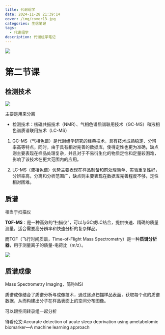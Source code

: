 ```yaml
---
title: 代谢组学
date: 2024-11-28 21:39:14
cover: /img/cover13.jpg
categories: 生信笔记
tags: 
  - 代谢组学
description: 代谢组学笔记
---
```

![](https://pic.imgdb.cn/item/673c6ea3d29ded1a8cd197df.jpg)

# 第二节课

## 检测技术

![](https://pic.imgdb.cn/item/673c6ea1d29ded1a8cd1969f.jpg)

主要是用来分离

- 检测技术：核磁共振技术（NMR）、气相色谱质谱联用技术（GC-MS）和液相色谱质谱联用技术（LC-MS）

1. GC-MS（气相色谱）是代谢组学研究的经典技术，具有技术成熟稳定、分辨率高等特点，同时，由于具有相对完善的数据库，使得定性也更为准确，缺点则主要表现在样品处理复杂，并且对于不易衍生化的物质定性和定量较困难，影响了该技术在更大范围内的应用。

2. LC-MS（液相色谱）优势主要表现在样品制备和前处理简单、实验重复性好，分辨率高，分离和分析范围广，缺点则主要表现在数据库完善程度不够，定性相对困难。



## 质谱

相当于扫描仪

**TOF-MS**：是一种高效的“扫描仪”，可以与GC或LC结合，提供快速、精确的质量测量，适合需要高分辨率和快速分析的复杂样品。

而TOF（飞行时间质谱，Time-of-Flight Mass Spectrometry）是一种**质谱分析器**，用于测量离子的质量-电荷比（m/z）。

![](https://pic.imgdb.cn/item/673c71bcd29ded1a8cd65160.webp)

## 质谱成像

Mass Spectrometry Imaging，简称MSI

质谱成像结合了质谱分析与成像技术，通过逐点扫描样品表面，获取每个点的质谱数据，从而构建出分子在样品表面上的空间分布图像。

可以跟空间转录组一起分析



待看论文:Accurate detection of acute sleep deprivation using ametabolomic biomarker—A machine learning approach



















